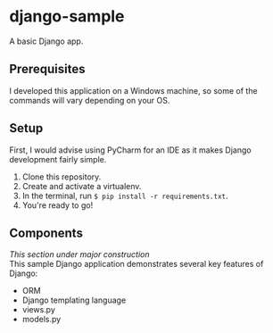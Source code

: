 # django-sample
A basic Django app.

## Prerequisites
I developed this application on a Windows machine, so some of the commands will vary depending on your OS.  

## Setup
First, I would advise using PyCharm for an IDE as it makes Django development fairly simple.  

1. Clone this repository.  
2. Create and activate a virtualenv.  
3. In the terminal, run `$ pip install -r requirements.txt`.  
4. You're ready to go!  

## Components
*This section under major construction*  
This sample Django application demonstrates several key features of Django:  
- ORM  
- Django templating language  
- views.py  
- models.py  

